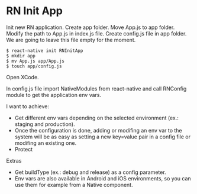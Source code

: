 # RN Init App  


Init new RN application.
Create app folder.
Move App.js to app folder.
Modify the path to App.js in index.js file.
Create config.js file in app folder. We are going to leave this file empty for the moment.

```
$ react-native init RNInitApp
$ mkdir app
$ mv App.js app/App.js
$ touch app/config.js
``` 

Open XCode.




In config.js file import NativeModules from react-native and call RNConfig module to get the application env vars.



I want to achieve:
- Get different env vars depending on the selected environment (ex.: staging and production).
- Once the configuration is done, adding or modifing an env var to the system will be as easy as setting a new key=value pair in a config file or modifing an existing one.
- Protect 


Extras
- Get buildType (ex.: debug and release) as a config parameter.
- Env vars are also available in Android and iOS environments, so you can use them for example from a Native component.

